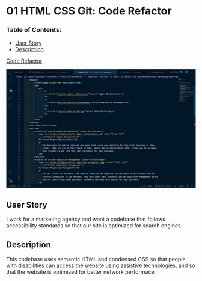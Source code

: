 # 01 HTML CSS Git: Code Refactor

### Table of Contents:
* [User Story](#user-story)
* [Description](#description)

[Code Refactor](https://jenngreiner.github.io/HTML-CSS-homework1/)

![Code Refactor html](./assets/images/semantic-html-code.png)

## User Story
I work for a marketing agency and want a codebase that follows accessibility standards so that our site is optimized for search engines.

## Description 
This codebase uses semantic HTML and condensed CSS so that people with disabilities can access the website using assistive technologies, and so that the website is optimized for better network performace.
